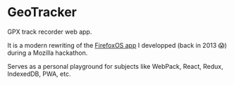 # GeoTracker

GPX track recorder web app.

It is a modern rewriting of the [FirefoxOS app](https://github.com/bbecquet/FirefoxOS.GeoTracker/) I developped (back in 2013 😱) during a Mozilla hackathon.

Serves as a personal playground for subjects like WebPack, React, Redux, IndexedDB, PWA, etc.